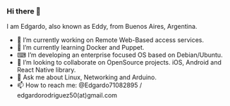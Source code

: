 ### Hi there 👋

<!--
**echu2013/echu2013** is a ✨ _special_ ✨ repository because its `README.md` (this file) appears on your GitHub profile.
-->
I am Edgardo, also known as Eddy, from Buenos Aires, Argentina.

- 🔭 I’m currently working on Remote Web-Based access services.
- 🌱 I’m currently learning Docker and Puppet.
- ⌨ I’m developing an enterprise focused OS based on Debian/Ubuntu.
- 👯 I’m looking to collaborate on OpenSource projects. iOS, Android and React Native library.
- 💬 Ask me about Linux, Networking and Arduino.
- 📫 How to reach me: @Edgardo71082895 / edgardorodriguez50(at)gmail.com
